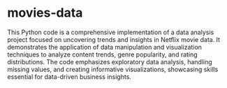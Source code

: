 # movies-data
This Python code is a comprehensive implementation of a data analysis project focused on uncovering trends and insights in Netflix movie data. It demonstrates the application of data manipulation and visualization techniques to analyze content trends, genre popularity, and rating distributions. The code emphasizes exploratory data analysis, handling missing values, and creating informative visualizations, showcasing skills essential for data-driven business insights.

